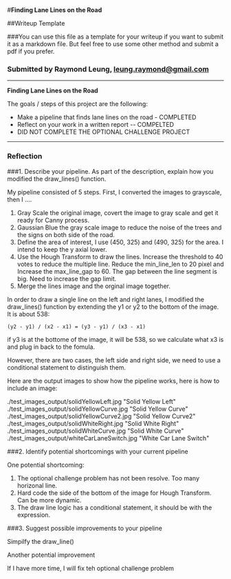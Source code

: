 #**Finding Lane Lines on the Road** 

##Writeup Template

###You can use this file as a template for your writeup if you want to submit it as a markdown file. But feel free to use some other method and submit a pdf if you prefer.

### Submitted by Raymond Leung, leung.raymond@gmail.com
---

**Finding Lane Lines on the Road**

The goals / steps of this project are the following:
* Make a pipeline that finds lane lines on the road - COMPLETED
* Reflect on your work in a written report -- COMPELTED
* DID NOT COMPLETE THE OPTIONAL CHALLENGE PROJECT


[//]: # (Image References)

[image1]: ./examples/grayscale.jpg "Grayscale"

---

### Reflection

###1. Describe your pipeline. As part of the description, explain how you modified the draw_lines() function.

My pipeline consisted of 5 steps. First, I converted the images to grayscale, then I .... 
1) Gray Scale the original image, covert the image to gray scale and get it ready for Canny process.
2) Gaussian Blue the gray scale image to reduce the noise of the trees and the signs on both side of the road.
3) Define the area of interest, I use (450, 325) and (490, 325) for the area.  I intend to keep the y axial lower.
4) Use the Hough Transform to draw the lines.   Increase the threshold to 40 votes to reduce the multiple line.   Reduce the min_line_len to 20 pixel and Increase the max_line_gap to 60.  The gap between the line segment is big.  Need to increase the gap limit.
5) Merge the lines image and the orginal image together.

In order to draw a single line on the left and right lanes, I modified the draw_lines() function by extending the y1 or y2 to the bottom of the image.   It is about 538:

`(y2 - y1) / (x2 - x1) = (y3 - y1) / (x3 - x1)`

if y3 is at the bottome of the image, it will be 538, so we calculate what x3 is and plug in back to the fomula.
	
However, there are two cases, the left side and right side, we need to use a conditional statement to distinguish them.

Here are the output images to show how the pipeline works, here is how to include an image: 

./test_images_output/solidYellowLeft.jpg "Solid Yellow Left"
./test_images_output/solidYellowCurve.jpg "Solid Yellow Curve"
./test_images_output/solidYellowCurve2.jpg "Solid Yellow Curve2"
./test_images_output/solidWhiteRight.jpg "Solid White Right"
./test_images_output/solidWhiteCurve.jpg "Solid White Curve"
./test_images_output/whiteCarLaneSwitch.jpg "White Car Lane Switch"

###2. Identify potential shortcomings with your current pipeline


One potential shortcoming: 

1) The optional challenge problem has not been resolve.  Too many horizonal line.
2) Hard code the side of the bottom of the image for Hough Transform.  Can be more dynamic.
3) The draw line logic has a conditional statement, it should be with the expression.

###3. Suggest possible improvements to your pipeline

Simpilfy the draw_line()



Another potential improvement 

If I have more time, I will fix teh optional challenge problem
